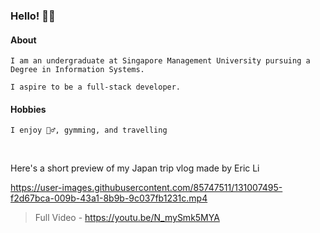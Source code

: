### Hello! 🙋‍♂️

#### About
    I am an undergraduate at Singapore Management University pursuing a Degree in Information Systems.
    
    I aspire to be a full-stack developer. 

#### Hobbies
    I enjoy 🏊‍♂️, gymming, and travelling

<br/>

Here's a short preview of my Japan trip vlog made by Eric Li

https://user-images.githubusercontent.com/85747511/131007495-f2d67bca-009b-43a1-8b9b-9c037fb1231c.mp4

> Full Video - https://youtu.be/N_mySmk5MYA
